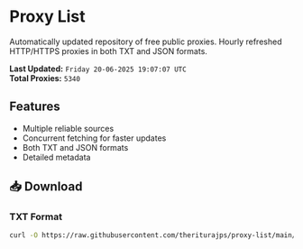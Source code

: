# Proxy List

Automatically updated repository of free public proxies. Hourly refreshed HTTP/HTTPS proxies in both TXT and JSON formats.

**Last Updated:** `Friday 20-06-2025 19:07:07 UTC`  
**Total Proxies:** `5340`

## Features
- Multiple reliable sources
- Concurrent fetching for faster updates
- Both TXT and JSON formats
- Detailed metadata

## 📥 Download

### TXT Format
```bash
curl -O https://raw.githubusercontent.com/theriturajps/proxy-list/main/proxies.txt